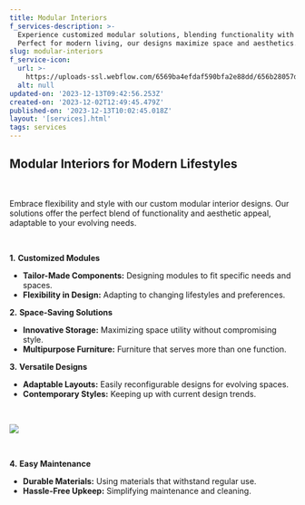 ```yaml
---
title: Modular Interiors
f_services-description: >-
  Experience customized modular solutions, blending functionality with style.
  Perfect for modern living, our designs maximize space and aesthetics.
slug: modular-interiors
f_service-icon:
  url: >-
    https://uploads-ssl.webflow.com/6569ba4efdaf590bfa2e88dd/656b28057d557bdc612e54f1_download%20(21).png
  alt: null
updated-on: '2023-12-13T09:42:56.253Z'
created-on: '2023-12-02T12:49:45.479Z'
published-on: '2023-12-13T10:02:45.018Z'
layout: '[services].html'
tags: services
---
```


**Modular Interiors for Modern Lifestyles**
-------------------------------------------

‍

Embrace flexibility and style with our custom modular interior designs. Our solutions offer the perfect blend of functionality and aesthetic appeal, adaptable to your evolving needs.

‍

**1.** **Customized Modules**

*   **Tailor-Made Components:** Designing modules to fit specific needs and spaces.
*   **Flexibility in Design:** Adapting to changing lifestyles and preferences.

**2.** **Space-Saving Solutions**

*   **Innovative Storage:** Maximizing space utility without compromising style.
*   **Multipurpose Furniture:** Furniture that serves more than one function.

**3.** **Versatile Designs**

*   **Adaptable Layouts:** Easily reconfigurable designs for evolving spaces.
*   **Contemporary Styles:** Keeping up with current design trends.

‍

![](https://uploads-ssl.webflow.com/6569ba4efdaf590bfa2e88dd/65797ab95e037aa85c8abd43_living-room-with-tv-black-marble-wall-with-dining-table-decorative-wood-planks-min.jpg)

‍

**4.** **Easy Maintenance**

*   **Durable Materials:** Using materials that withstand regular use.
*   **Hassle-Free Upkeep:** Simplifying maintenance and cleaning.
